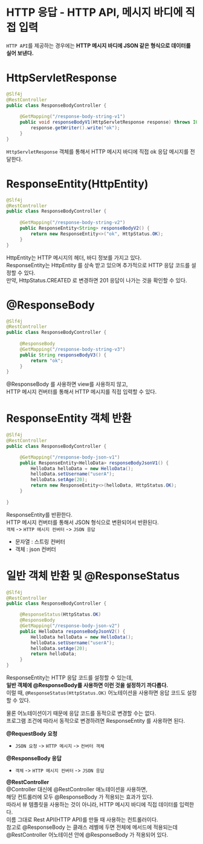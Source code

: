 HTTP 응답 - HTTP API, 메시지 바디에 직접 입력  
============================================
`HTTP API`를 제공하는 경우에는 **HTTP 메시지 바디에 JSON 같은 형식으로 데이터를 실어 보낸다.**      
      
# HttpServletResponse   
```java
@Slf4j
@RestController
public class ResponseBodyController {
 
     @GetMapping("/response-body-string-v1")
     public void responseBodyV1(HttpServletResponse response) throws IOException {
         response.getWriter().write("ok");
     }
}
```

`HttpServletResponse` 객체를 통해서 HTTP 메시지 바디에 직접 ok 응답 메시지를 전달한다.

# ResponseEntity(HttpEntity)   

```java
@Slf4j
@RestController
public class ResponseBodyController {
 
     @GetMapping("/response-body-string-v2")
     public ResponseEntity<String> responseBodyV2() {
         return new ResponseEntity<>("ok", HttpStatus.OK);
     }
}
```
HttpEntity는 HTTP 메시지의 헤더, 바디 정보를 가지고 있다.      
ResponseEntity는 HttpEntity 를 상속 받고 있으며 추가적으로 HTTP 응답 코드를 설정할 수 있다.         
만약, HttpStatus.CREATED 로 변경하면 201 응답이 나가는 것을 확인할 수 있다.          
   
# @ResponseBody     
```java
@Slf4j
@RestController
public class ResponseBodyController {
 
     @ResponseBody
     @GetMapping("/response-body-string-v3")
     public String responseBodyV3() {
         return "ok";
     }
}
```
   
@ResponseBody 를 사용하면 view를 사용하지 않고,       
HTTP 메시지 컨버터를 통해서 HTTP 메시지를 직접 입력할 수 있다.      
  
# ResponseEntity 객체 반환 
```java
@Slf4j
@RestController
public class ResponseBodyController {

     @GetMapping("/response-body-json-v1")
     public ResponseEntity<HelloData> responseBodyJsonV1() {
         HelloData helloData = new HelloData();
         helloData.setUsername("userA");
         helloData.setAge(20);
         return new ResponseEntity<>(helloData, HttpStatus.OK);
     }
     
} 
```
ResponseEntity를 반환한다.       
HTTP 메시지 컨버터를 통해서 JSON 형식으로 변환되어서 반환된다.    
`객체` -> `HTTP 메시지 컨버터` -> `JSON 응답`  
   
* 문자열 : 스트링 컨버터  
* 객체 : json 컨버터     
   
# 일반 객체 반환 및 @ResponseStatus    

```java
@Slf4j
@RestController
public class ResponseBodyController {

     @ResponseStatus(HttpStatus.OK)
     @ResponseBody
     @GetMapping("/response-body-json-v2")
     public HelloData responseBodyJsonV2() {
         HelloData helloData = new HelloData();
         helloData.setUsername("userA");
         helloData.setAge(20);
         return helloData;
     }
}
```
ResponseEntity는 HTTP 응답 코드를 설정할 수 있는데,             
**일반  객체에 @ResponseBody를 사용하면 이런 것을 설정하기 까다롭다.**              
이럴 때, `@ResponseStatus(HttpStatus.OK)` 어노테이션을 사용하면 응답 코드도 설정할 수 있다.         
            
물론 어노테이션이기 때문에 응답 코드를 동적으로 변경할 수는 없다.        
프로그램 조건에 따라서 동적으로 변경하려면 ResponseEntity 를 사용하면 된다.         
   
**@RequestBody 요청**  
* `JSON 요청` -> `HTTP 메시지` -> `컨버터 객체`    
         
**@ResponseBody 응답**     
* `객체` -> `HTTP 메시지 컨버터` -> `JSON 응답`   
  
**@RestController**    
@Controller 대신에 @RestController 애노테이션을 사용하면,     
해당 컨트롤러에 모두 @ResponseBody 가 적용되는 효과가 있다.     
따라서 뷰 템플릿을 사용하는 것이 아니라, HTTP 메시지 바디에 직접 데이터를 입력한다.       
이름 그대로 Rest API(HTTP API)를 만들 때 사용하는 컨트롤러이다.     
참고로 @ResponseBody 는 클래스 레벨에 두면 전체에 메서드에 적용되는데        
@RestController 어노테이션 안에 @ResponseBody 가 적용되어 있다.         
